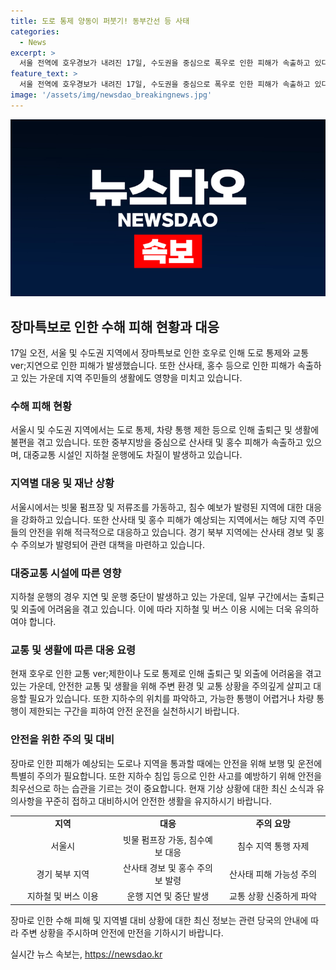 ```yaml
---
title: 도로 통제 양동이 퍼붓기! 동부간선 등 사태
categories:
  - News
excerpt: >
  서울 전역에 호우경보가 내려진 17일, 수도권을 중심으로 폭우로 인한 피해가 속출하고 있다. 출근길에도 수많은 불편함이 발생했는데, 지하철 지연, 도로 통제, 침수예보, 산사태 경보, 홍수주의보 등이 발령되었다. 퍼붓는 빗줄기에 시민들은 고통을 겪었으며, 남부지역에서는 전동차 운행이 중단되는 등 심각한 피해가 발생했다. 
feature_text: >
  서울 전역에 호우경보가 내려진 17일, 수도권을 중심으로 폭우로 인한 피해가 속출하고 있다. 출근길에도 수많은 불편함이 발생했는데, 지하철 지연, 도로 통제, 침수예보, 산사태 경보, 홍수주의보 등이 발령되었다. 퍼붓는 빗줄기에 시민들은 고통을 겪었으며, 남부지역에서는 전동차 운행이 중단되는 등 심각한 피해가 발생했다. 
image: '/assets/img/newsdao_breakingnews.jpg'
---
```


<p><img src="/assets/img/newsdao_breakingnews.jpg" alt="flaretime 속보" /></p>

<h2 data-ke-size="size26">장마특보로 인한 수해 피해 현황과 대응</h2>

<p data-ke-size="size16">17일 오전, 서울 및 수도권 지역에서 장마특보로 인한 호우로 인해 도로 통제와 교통 ver;지연으로 인한 피해가 발생했습니다. 또한 산사태, 홍수 등으로 인한 피해가 속출하고 있는 가운데 지역 주민들의 생활에도 영향을 미치고 있습니다.</p>

<h3 data-ke-size="size24">수해 피해 현황</h3>

<p data-ke-size="size16">서울시 및 수도권 지역에서는 도로 통제, 차량 통행 제한 등으로 인해 출퇴근 및 생활에 불편을 겪고 있습니다. 또한 중부지방을 중심으로 산사태 및 홍수 피해가 속출하고 있으며, 대중교통 시설인 지하철 운행에도 차질이 발생하고 있습니다.</p>

<h3 data-ke-size="size24">지역별 대응 및 재난 상황</h3>

<p data-ke-size="size16">서울시에서는 빗물 펌프장 및 저류조를 가동하고, 침수 예보가 발령된 지역에 대한 대응을 강화하고 있습니다. 또한 산사태 및 홍수 피해가 예상되는 지역에서는 해당 지역 주민들의 안전을 위해 적극적으로 대응하고 있습니다. 경기 북부 지역에는 산사태 경보 및 홍수 주의보가 발령되어 관련 대책을 마련하고 있습니다.</p>

<h3 data-ke-size="size24">대중교통 시설에 따른 영향</h3>

<p data-ke-size="size16">지하철 운행의 경우 지연 및 운행 중단이 발생하고 있는 가운데, 일부 구간에서는 출퇴근 및 외출에 어려움을 겪고 있습니다. 이에 따라 지하철 및 버스 이용 시에는 더욱 유의하여야 합니다.</p>

<h3 data-ke-size="size24">교통 및 생활에 따른 대응 요령</h3>

<p data-ke-size="size16">현재 호우로 인한 교통 ver;제한이나 도로 통제로 인해 출퇴근 및 외출에 어려움을 겪고 있는 가운데, 안전한 교통 및 생활을 위해 주변 환경 및 교통 상황을 주의깊게 살피고 대응할 필요가 있습니다. 또한 지하수의 위치를 파악하고, 가능한 통행이 어렵거나 차량 통행이 제한되는 구간을 피하여 안전 운전을 실천하시기 바랍니다.</p>

<h3 data-ke-size="size24">안전을 위한 주의 및 대비</h3>

<p data-ke-size="size16">장마로 인한 피해가 예상되는 도로나 지역을 통과할 때에는 안전을 위해 보행 및 운전에 특별히 주의가 필요합니다. 또한 지하수 침입 등으로 인한 사고를 예방하기 위해 안전을 최우선으로 하는 습관을 기르는 것이 중요합니다. 현재 기상 상황에 대한 최신 소식과 유의사항을 꾸준히 접하고 대비하시어 안전한 생활을 유지하시기 바랍니다.</p>

<table>
  <colgroup>
    <col style="width: 212px">
    <col style="width: 212px">
    <col style="width: 212px">
  </colgroup>
  <tbody>
    <tr>
      <td style="text-align: center; height: 17px;"><b>지역</b></td>
      <td style="text-align: center; height: 17px;"><b>대응</b></td>
      <td style="text-align: center; height: 17px;"><b>주의 요망</b></td>
    </tr>
    <tr>
      <td style="text-align: center; height: 17px;">서울시</td>
      <td style="text-align: center; height: 17px;">빗물 펌프장 가동, 침수예보 대응</td>
      <td style="text-align: center; height: 17px;">침수 지역 통행 자제</td>
    </tr>
    <tr>
      <td style="text-align: center; height: 17px;">경기 북부 지역</td>
      <td style="text-align: center; height: 17px;">산사태 경보 및 홍수 주의보 발령</td>
      <td style="text-align: center; height: 17px;">산사태 피해 가능성 주의</td>
    </tr>
    <tr>
      <td style="text-align: center; height: 17px;">지하철 및 버스 이용</td>
      <td style="text-align: center; height: 17px;">운행 지연 및 중단 발생</td>
      <td style="text-align: center; height: 17px;">교통 상황 신중하게 파악</td>
    </tr>
  </tbody>
</table>

<p data-ke-size="size16">장마로 인한 수해 피해 및 지역별 대비 상황에 대한 최신 정보는 관련 당국의 안내에 따라 주변 상황을 주시하며 안전에 만전을 기하시기 바랍니다.</p>
실시간 뉴스 속보는, <a href="https://newsdao.kr" rel="dofollow">https://newsdao.kr</a>


